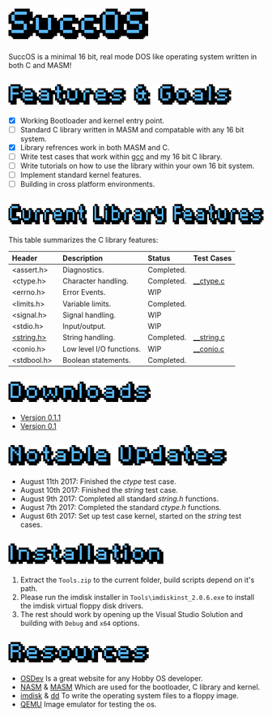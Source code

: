 # <img src="Docs/succOS logoblue.png?raw=true" height=60/>
SuccOS is a minimal 16 bit, real mode DOS like operating system written in both C and MASM!

## <img src="Docs/Features & Goalsblue.png?raw=true" height=40/>
* [x] Working Bootloader and kernel entry point.
* [ ] Standard C library written in MASM and compatable with any 16 bit system.
* [x] Library refrences work in both MASM and C.
* [ ] Write test cases that work within [gcc](https://gcc.gnu.org/) and my 16 bit C library.
* [ ] Write tutorials on how to use the library within your own 16 bit system.
* [ ] Implement standard kernel features. 
* [ ] Building in cross platform environments.

## <img src="Docs/Current Library Featuresblue.png?raw=true" height=40/>
This table summarizes the C library features:

| Header        | Description                       | Status        | Test Cases
| :------------ | :-------------------------------- | :------------ | :---------
<assert.h>      | Diagnostics.			    | Completed.    | 
<ctype.h>       | Character handling.               | Completed.    | [__ctype.c](SuccOS/libsrc/tests/__ctype.c)  
<errno.h>       | Error Events.			    | WIP	    | 
<limits.h>      | Variable limits.		    | Completed.    |  
<signal.h>      | Signal handling.  	            | WIP	    |  
<stdio.h>       | Input/output.                     | WIP           |
[<string.h>](Docs/string.md)        | String handling.                  | Completed.    | [__string.c](SuccOS/libsrc/tests/__string.c)  
<conio.h>       | Low level I/O functions.          | WIP           | [__conio.c](SuccOS/libsrc/tests/__conio.c)  
<stdbool.h>     | Boolean statements.		    | Completed.    |

## <img src="Docs/Downloadsblue.png?raw=true" height=40/>
* [Version 0.1.1](https://github.com/SpookyVerkauferin/SuccOS/archive/master.zip)
* [Version 0.1](https://github.com/SpookyVerkauferin/SuccOS-0.1) 

## <img src="Docs/Notable Updatesblue.png?raw=true" height=40/>
* August 11th 2017: Finished the *ctype* test case.
* August 10th 2017: Finished the *string* test case.
* August 9th 2017: Completed all standard *string.h* functions.
* August 7th 2017: Completed the standard *ctype.h* functions.
* August 6th 2017: Set up test case kernel, started on the *string* test cases.

## <img src="Docs/Installationblue.png?raw=true" height=40/>
1) Extract the `Tools.zip` to the current folder, build scripts depend on it's path.
2) Please run the imdisk installer in `Tools\imdiskinst_2.0.6.exe` to install the imdisk virtual floppy disk drivers. 
3) The rest should work by opening up the Visual Studio Solution and building with `Debug` and `x64` options.

## <img src="Docs/Resourcesblue.png?raw=true" height=40/>
* [OSDev] Is a great website for any Hobby OS developer.
* [NASM] & [MASM] Which are used for the bootloader, C library and kernel.
* [imdisk] & [dd] To write the operating system files to a floppy image.
* [QEMU] Image emulator for testing the os.

[QEMU]:   http://www.qemu.org/
[imdisk]: http://www.ltr-data.se/opencode.html/
[dd]:	    http://uranus.chrysocome.net/linux/rawwrite/dd-old.htm
[OSDev]:  http://wiki.osdev.org/Main_Page
[MASM]:   http://www.masm32.com/download.htm
[NASM]:   http://www.nasm.us/index.php
